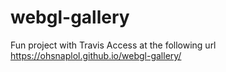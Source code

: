 # webgl-gallery
Fun project with Travis
Access at the following url
https://ohsnaplol.github.io/webgl-gallery/
